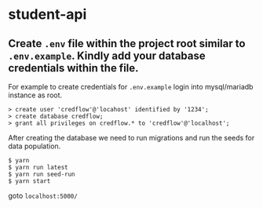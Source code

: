 # student-api

## Create `.env` file within the project root similar to `.env.example`. Kindly add your database credentials within the file.
For example to create credentials for `.env.example` login into mysql/mariadb instance as root.

```
> create user 'credflow'@'locahost' identified by '1234';
> create database credflow;
> grant all privileges on credflow.* to 'credflow'@'localhost';
```


After creating the database we need to run migrations and run the seeds for data population.
```
$ yarn
$ yarn run latest
$ yarn run seed-run
$ yarn start
```

goto `localhost:5000/`
